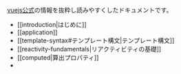 [vuejs公式](https://ja.vuejs.org/)の情報を抜粋し読みやすくしたドキュメントです。

- [[introduction|はじめに]]
- [[application]]
-  [[template-syntax#テンプレート構文|テンプレート構文]]
- [[reactivity-fundamentals|リアクティビティの基礎]]
- [[computed|算出プロパティ]]
- 